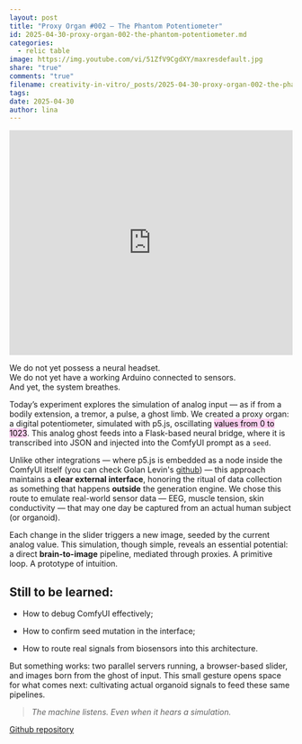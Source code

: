 ```yaml
---
layout: post
title: "Proxy Organ #002 — The Phantom Potentiometer"
id: 2025-04-30-proxy-organ-002-the-phantom-potentiometer.md
categories:
  - relic table
image: https://img.youtube.com/vi/51ZfV9CgdXY/maxresdefault.jpg
share: "true"
comments: "true"
filename: creativity-in-vitro/_posts/2025-04-30-proxy-organ-002-the-phantom-potentiometer.md
tags: 
date: 2025-04-30
author: lina
---
```



<iframe width="100%" height="400" src="https://www.youtube.com/embed/51ZfV9CgdXY" title="YouTube video player" frameborder="0" allow="accelerometer; autoplay; clipboard-write; encrypted-media; gyroscope; picture-in-picture" allowfullscreen></iframe>


We do not yet possess a neural headset.  
We do not yet have a working Arduino connected to sensors.  
And yet, the system breathes.

Today’s experiment explores the simulation of analog input — as if from a bodily extension, a tremor, a pulse, a ghost limb. We created a proxy organ: a digital potentiometer, simulated with p5.js, oscillating <mark style="background: #FFB8EBA6;">values from 0 to 1023</mark>. This analog ghost feeds into a Flask-based neural bridge, where it is transcribed into JSON and injected into the ComfyUI prompt as a `seed`.

Unlike other integrations — where p5.js is embedded as a node inside the ComfyUI itself (you can check Golan Levin's [github](https://github.com/golanlevin/p5-in-comfyui)) — this approach maintains a **clear external interface**, honoring the ritual of data collection as something that happens **outside** the generation engine. We chose this route to emulate real-world sensor data — EEG, muscle tension, skin conductivity — that may one day be captured from an actual human subject (or organoid).

Each change in the slider triggers a new image, seeded by the current analog value. This simulation, though simple, reveals an essential potential: a direct **brain-to-image** pipeline, mediated through proxies. A primitive loop. A prototype of intuition.

## Still to be learned:

- How to debug ComfyUI effectively;
    
- How to confirm seed mutation in the interface;
    
- How to route real signals from biosensors into this architecture.
    

But something works: two parallel servers running, a browser-based slider, and images born from the ghost of input. This small gesture opens space for what comes next: cultivating actual organoid signals to feed these same pipelines.


> _The machine listens. Even when it hears a simulation._


[Github repository](https://github.com/linalopes/arduino-comfyui)



